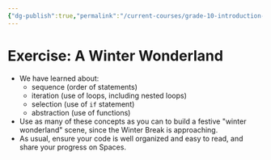 ```yaml
---
{"dg-publish":true,"permalink":"/current-courses/grade-10-introduction-to-computer-studies/exercises/exercise-winter-wonderland/","dgHomeLink":false}
---
```


# Exercise: A Winter Wonderland 

- We have learned about:
	- sequence (order of statements)
	- iteration (use of loops, including nested loops)
	- selection (use of `if` statement)
	- abstraction (use of functions)
- Use as many of these concepts as you can to build a festive "winter wonderland" scene, since the Winter Break is approaching.
- As usual, ensure your code is well organized and easy to read, and share your progress on Spaces.